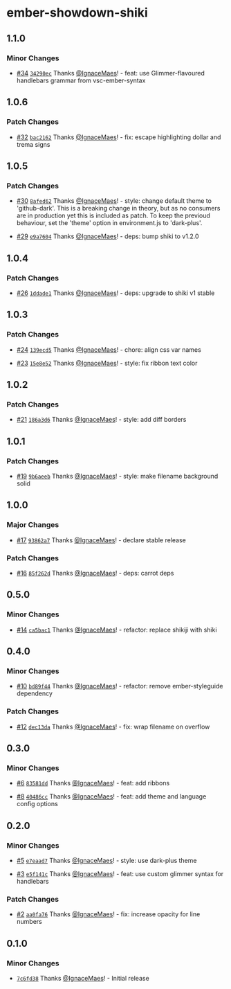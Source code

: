 # ember-showdown-shiki

## 1.1.0

### Minor Changes

- [#34](https://github.com/IgnaceMaes/ember-showdown-shiki/pull/34) [`34290ec`](https://github.com/IgnaceMaes/ember-showdown-shiki/commit/34290ec37a9158c6794b7e4fb2a371af2aae83d2) Thanks [@IgnaceMaes](https://github.com/IgnaceMaes)! - feat: use Glimmer-flavoured handlebars grammar from vsc-ember-syntax

## 1.0.6

### Patch Changes

- [#32](https://github.com/IgnaceMaes/ember-showdown-shiki/pull/32) [`bac2162`](https://github.com/IgnaceMaes/ember-showdown-shiki/commit/bac216229b0edcee2fa80d7dea556112e7f7d227) Thanks [@IgnaceMaes](https://github.com/IgnaceMaes)! - fix: escape highlighting dollar and trema signs

## 1.0.5

### Patch Changes

- [#30](https://github.com/IgnaceMaes/ember-showdown-shiki/pull/30) [`8afed62`](https://github.com/IgnaceMaes/ember-showdown-shiki/commit/8afed625c97061caa8381899bbb84c4aa6df36c2) Thanks [@IgnaceMaes](https://github.com/IgnaceMaes)! - style: change default theme to 'github-dark'. This is a breaking change in theory, but as no consumers are in production yet this is included as patch. To keep the previoud behaviour, set the 'theme' option in environment.js to 'dark-plus'.

- [#29](https://github.com/IgnaceMaes/ember-showdown-shiki/pull/29) [`e9a7604`](https://github.com/IgnaceMaes/ember-showdown-shiki/commit/e9a7604501b34eb677013f5aad1a73441fd32ac2) Thanks [@IgnaceMaes](https://github.com/IgnaceMaes)! - deps: bump shiki to v1.2.0

## 1.0.4

### Patch Changes

- [#26](https://github.com/IgnaceMaes/ember-showdown-shiki/pull/26) [`1ddade1`](https://github.com/IgnaceMaes/ember-showdown-shiki/commit/1ddade124781304713417a60e04889c67f095c15) Thanks [@IgnaceMaes](https://github.com/IgnaceMaes)! - deps: upgrade to shiki v1 stable

## 1.0.3

### Patch Changes

- [#24](https://github.com/IgnaceMaes/ember-showdown-shiki/pull/24) [`139ecd5`](https://github.com/IgnaceMaes/ember-showdown-shiki/commit/139ecd54f7581256fd95395f97e04f6c1f524a2f) Thanks [@IgnaceMaes](https://github.com/IgnaceMaes)! - chore: align css var names

- [#23](https://github.com/IgnaceMaes/ember-showdown-shiki/pull/23) [`15e8e52`](https://github.com/IgnaceMaes/ember-showdown-shiki/commit/15e8e52a7c67def56345dd946ca60722c2b542ab) Thanks [@IgnaceMaes](https://github.com/IgnaceMaes)! - style: fix ribbon text color

## 1.0.2

### Patch Changes

- [#21](https://github.com/IgnaceMaes/ember-showdown-shiki/pull/21) [`186a3d6`](https://github.com/IgnaceMaes/ember-showdown-shiki/commit/186a3d63180854b7a07a58b523116b73f63bf388) Thanks [@IgnaceMaes](https://github.com/IgnaceMaes)! - style: add diff borders

## 1.0.1

### Patch Changes

- [#19](https://github.com/IgnaceMaes/ember-showdown-shiki/pull/19) [`9b6aeeb`](https://github.com/IgnaceMaes/ember-showdown-shiki/commit/9b6aeebab13a350d45cb6c5b96f12c4efc07ebc5) Thanks [@IgnaceMaes](https://github.com/IgnaceMaes)! - style: make filename background solid

## 1.0.0

### Major Changes

- [#17](https://github.com/IgnaceMaes/ember-showdown-shiki/pull/17) [`93862a7`](https://github.com/IgnaceMaes/ember-showdown-shiki/commit/93862a77232876b58b9ba805ca240990ec1591d5) Thanks [@IgnaceMaes](https://github.com/IgnaceMaes)! - declare stable release

### Patch Changes

- [#16](https://github.com/IgnaceMaes/ember-showdown-shiki/pull/16) [`85f262d`](https://github.com/IgnaceMaes/ember-showdown-shiki/commit/85f262de0b07d8b3dcb5714ab93d4909f2781673) Thanks [@IgnaceMaes](https://github.com/IgnaceMaes)! - deps: carrot deps

## 0.5.0

### Minor Changes

- [#14](https://github.com/IgnaceMaes/ember-showdown-shiki/pull/14) [`ca5bac1`](https://github.com/IgnaceMaes/ember-showdown-shiki/commit/ca5bac11db9b63e71c8fc601cf8c44570989205b) Thanks [@IgnaceMaes](https://github.com/IgnaceMaes)! - refactor: replace shikiji with shiki

## 0.4.0

### Minor Changes

- [#10](https://github.com/IgnaceMaes/ember-showdown-shiki/pull/10) [`bd89f44`](https://github.com/IgnaceMaes/ember-showdown-shiki/commit/bd89f4486b6b1d6ce11d9cafd7e0107a43a020df) Thanks [@IgnaceMaes](https://github.com/IgnaceMaes)! - refactor: remove ember-styleguide dependency

### Patch Changes

- [#12](https://github.com/IgnaceMaes/ember-showdown-shiki/pull/12) [`dec13da`](https://github.com/IgnaceMaes/ember-showdown-shiki/commit/dec13daa20b0e8917e0d935607f8c8457fcf3b85) Thanks [@IgnaceMaes](https://github.com/IgnaceMaes)! - fix: wrap filename on overflow

## 0.3.0

### Minor Changes

- [#6](https://github.com/IgnaceMaes/ember-showdown-shiki/pull/6) [`83581dd`](https://github.com/IgnaceMaes/ember-showdown-shiki/commit/83581dde5c0dd20d60e3badb1c51415535fab07e) Thanks [@IgnaceMaes](https://github.com/IgnaceMaes)! - feat: add ribbons

- [#8](https://github.com/IgnaceMaes/ember-showdown-shiki/pull/8) [`40486cc`](https://github.com/IgnaceMaes/ember-showdown-shiki/commit/40486ccf6f9a64afbd998a6cb421732827f6a628) Thanks [@IgnaceMaes](https://github.com/IgnaceMaes)! - feat: add theme and language config options

## 0.2.0

### Minor Changes

- [#5](https://github.com/IgnaceMaes/ember-showdown-shiki/pull/5) [`e7eaad7`](https://github.com/IgnaceMaes/ember-showdown-shiki/commit/e7eaad7c37d32cda1f61572629ad538f5eb9c9a7) Thanks [@IgnaceMaes](https://github.com/IgnaceMaes)! - style: use dark-plus theme

- [#3](https://github.com/IgnaceMaes/ember-showdown-shiki/pull/3) [`e5f141c`](https://github.com/IgnaceMaes/ember-showdown-shiki/commit/e5f141c628d51b2b6dc6d946407a5e9cecf164cd) Thanks [@IgnaceMaes](https://github.com/IgnaceMaes)! - feat: use custom glimmer syntax for handlebars

### Patch Changes

- [#2](https://github.com/IgnaceMaes/ember-showdown-shiki/pull/2) [`aa0fa76`](https://github.com/IgnaceMaes/ember-showdown-shiki/commit/aa0fa76cbe0d0ce778d0c1b75c48cbac821a00df) Thanks [@IgnaceMaes](https://github.com/IgnaceMaes)! - fix: increase opacity for line numbers

## 0.1.0

### Minor Changes

- [`7c6fd38`](https://github.com/IgnaceMaes/ember-showdown-shiki/commit/7c6fd386dc61a3163f8805e3a550dc932063491a) Thanks [@IgnaceMaes](https://github.com/IgnaceMaes)! - Initial release
